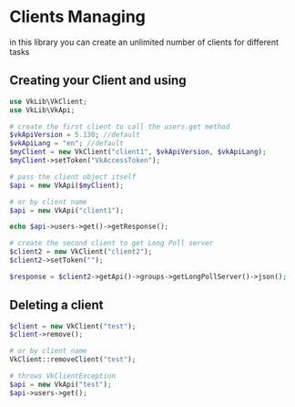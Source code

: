 # Clients Managing

in this library you can create an unlimited number of clients for different tasks

## Creating your Client and using
```php
use VkLib\VkClient;
use VkLib\VkApi;

# create the first client to call the users.get method
$vkApiVersion = 5.130; //default
$vkApiLang = "en"; //default
$myClient = new VkClient("client1", $vkApiVersion, $vkApiLang);
$myClient->setToken("VkAccessToken");

# pass the client object itself
$api = new VkApi($myClient);

# or by client name
$api = new VkApi("client1");

echo $api->users->get()->getResponse();

# create the second client to get Long Poll server
$client2 = new VkClient("client2");
$client2->setToken("");

$response = $client2->getApi()->groups->getLongPollServer()->json();
```

## Deleting a client
```php
$client = new VkClient("test");
$client->remove();

# or by client name
VkClient::removeClient("test");

# throws VkClientException
$api = new VkApi("test");
$api->users->get();
```